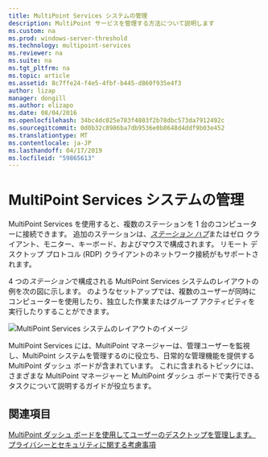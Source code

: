 ```yaml
---
title: MultiPoint Services システムの管理
description: MultiPoint サービスを管理する方法について説明します
ms.custom: na
ms.prod: windows-server-threshold
ms.technology: multipoint-services
ms.reviewer: na
ms.suite: na
ms.tgt_pltfrm: na
ms.topic: article
ms.assetid: 8c7ffe24-f4e5-4fbf-b445-d860f935e4f3
author: lizap
manager: dongill
ms.author: elizapo
ms.date: 08/04/2016
ms.openlocfilehash: 34bc4dc025e783f4803f2b78dbc573da7912492c
ms.sourcegitcommit: 0d0b32c8986ba7db9536e0b8648d4ddf9b03e452
ms.translationtype: MT
ms.contentlocale: ja-JP
ms.lasthandoff: 04/17/2019
ms.locfileid: "59865613"
---
```

# <a name="managing-your-multipoint-services-system"></a>MultiPoint Services システムの管理
MultiPoint Services を使用すると、複数のステーションを 1 台のコンピューターに接続できます。 追加のステーションは、[*ステーション ハブ*](Switch-Between-Modes.md)またはゼロ クライアント、モニター、キーボード、およびマウスで構成されます。 リモート デスクトップ プロトコル (RDP) クライアントのネットワーク接続がもサポートされます。  
  
4 つの*ステーション*で構成される MultiPoint Services システムのレイアウトの例を次の図に示します。 のようなセットアップでは、複数のユーザーが同時にコンピューターを使用したり、独立した作業またはグループ アクティビティを実行したりすることができます。  
  
![MultiPoint Services システムのレイアウトのイメージ](./media/WMSMultiPointServerSystemLayout.gif)  
  
MultiPoint Services には、MultiPoint マネージャーは、管理ユーザーを監視し、MultiPoint システムを管理するのに役立ち、日常的な管理機能を提供する MultiPoint ダッシュ ボードが含まれています。 これに含まれるトピックには、さまざまな MultiPoint マネージャーと MultiPoint ダッシュ ボードで実行できるタスクについて説明するガイドが役立ちます。  
  
## <a name="see-also"></a>関連項目  
[MultiPoint ダッシュ ボードを使用してユーザーのデスクトップを管理します。](Manage-User-Desktops-Using-MultiPoint-Dashboard.md)  
[プライバシーとセキュリティに関する考慮事項](Privacy-and-Security-Considerations.md)  